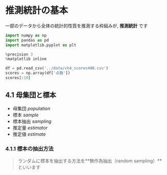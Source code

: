 # 推測統計の基本
一部のデータから全体の統計的性質を推測する枠組みが, **推測統計** です

```python
import numpy as np
import pandas as pd
import matplotlib.pyplot as plt

%precision 3
%matplotlib inline
```

```python
df = pd.read_csv('../data/ch4_scores400.csv')
scores = np.array(df['点数'])
scores[:10]
```

## 4.1 母集団と標本
- 母集団 *population*
- 標本 *sample*
- 標本抽出 *sampling*
- 推定量 *estimator*
- 推定値 *estimate*

### 4.1.1 標本の抽出方法

> ランダムに標本を抽出する方法を**無作為抽出（random sampling）**といいます



